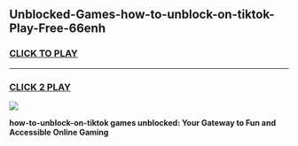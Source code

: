 
## Unblocked-Games-how-to-unblock-on-tiktok-Play-Free-66enh
<h3>
<a href="https://premium76.site?title=how-to-unblock-on-tiktok&ref=12A">CLICK TO PLAY</a></h3>
<hr>

<h3>
<a href="https://premium76.site?title=how-to-unblock-on-tiktok&ref=12A">CLICK 2 PLAY</a>
  
</h3>

<a href="https://premium76.site?title=how-to-unblock-on-tiktok&ref=12A"><img src="https://clearcache.store/games.png"></a>


**how-to-unblock-on-tiktok games unblocked: Your Gateway to Fun and Accessible Online Gaming**
